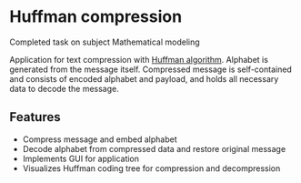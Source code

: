 # Huffman compression
Completed task on subject Mathematical modeling

Application for text compression with [Huffman algorithm](https://en.wikipedia.org/wiki/Huffman_coding). Alphabet is generated from the message itself. Compressed message is self-contained and consists of encoded alphabet and payload, and holds all necessary data to decode the message.

## Features
* Compress message and embed alphabet
* Decode alphabet from compressed data and restore original message
* Implements GUI for application
* Visualizes Huffman coding tree for compression and decompression
